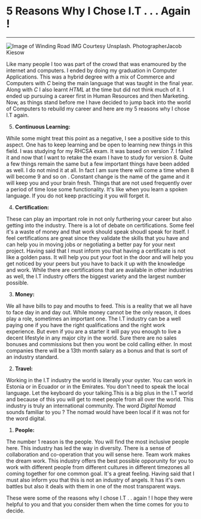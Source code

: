 # 5 Reasons Why I Chose I.T . . . Again !

---

![Image of Winding Road IMG Courtesy Unsplash. PhotographerJacob Kiesow](/img/word-0.jpg) 


Like many people I too was part of the crowd that was enamoured by the internet and computers. I ended by doing my graduation in Computer Applications. This was a hybrid degree with a mix of Commerce and Computers with _C_ being the main language that was taught in the final year. Along with _C_ I also learnt _HTML_ at the time but did not think much of it. I ended up pursuing a career first in Human Resources and then Marketing. Now, as things stand before me I have decided to jump back into the world of Computers to rebuild my career and here are my 5 reasons why I chose I.T again. 




5. **Continuous Learning:**

While some might treat this point as a negative, I see a positive side to this aspect. One has to keep learning and be open to learning new things in this field. I was studying for my RHCSA exam. It was based on version 7. I failed it and now that I want to retake the exam I have to study for version 8. Quite a few things remain the same but a few important things have been added as well. I do not mind it at all. In fact I am sure there will come a time when 8 will become 9 and so on . Constant change is the name of the game and it will keep you and your brain fresh. Things that are not used frequently over a period of time lose some functionality. It's like when you learn a spoken language. If you do not keep practicing it you will forget it. 



4. **Certification:** 

These can play an important role in not only furthering your career but also getting into the industry. There is a lot of debate on certifications. Some feel it's a waste of money and that work should speak shoudl speak for itself. I feel certifications are great since they validate the skills that you have and can help you in moving jobs or negotiating a better pay for your  next project. Having said that I must inform you that having a certificate is not like  a golden pass. It will help you put your foot in the door and will help you get noticed by your peers but you have to back it up with the knowledge and work. While there are certifications that are available in other industries as well, the I.T industry offers the biggest variety and the largest number possible.

3. **Money:** 

We all have bills to pay and mouths to feed. This is a reality that we all have to face day in and day out. While money cannot be the only reason, it does play a role, sometimes an important one. The I.T industry can be a well paying one if you have the right qualifications and the right work experience. But even if you are a starter it will pay you enough to live a decent lifestyle in any major city in the world. Sure there are no sales bonuses and commissions but then you wont be cold calling either. In most companies there will be a 13th month salary as a bonus and that is sort of an industry standard. 

2. **Travel:**

Working in the I.T industry the world is literally your oyster. You can work in Estonia or in Ecuador or in the Emirates. You don't need to speak the local language. Let the keyboard do your talking.This is a big plus in the I.T world and because of this you will get to meet people from all over the world. This industry is truly an international community. The word *Digital Nomad* sounds familiar to you ? The nomad would have been local if it was not for the word digital.

1. **People:**

The number 1 reason is the people. You will find the most inclusive people here. This industry has led the way in diversity. There is a sense of collaboration and co-operation that you will sense here. Team work makes the dream work. This industry offers the best possible opporunity for you to work with different people from different cultures in different timezones all coming together for one common goal. It's a great feeling. Having said that I must also inform you that this is not an industry of angels. It has it's own battles but also it deals with them in one of the most transparent ways.


These were some of the reasons why I chose I.T .  . again ! I hope they were helpful to you and that you consider them when the time comes for you to decide. 
